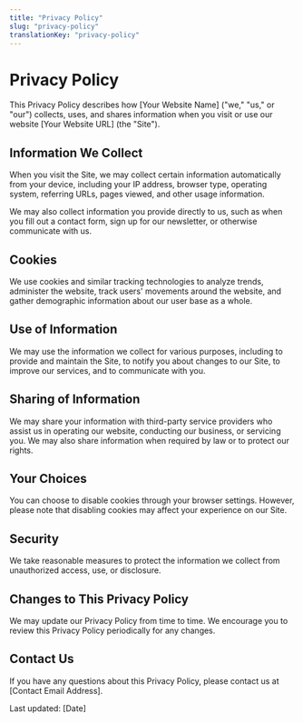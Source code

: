 ```yaml
---
title: "Privacy Policy"
slug: "privacy-policy"
translationKey: "privacy-policy"
---
```


# Privacy Policy

This Privacy Policy describes how [Your Website Name] ("we," "us," or "our") collects, uses, and shares information when you visit or use our website [Your Website URL] (the "Site").

## Information We Collect

When you visit the Site, we may collect certain information automatically from your device, including your IP address, browser type, operating system, referring URLs, pages viewed, and other usage information.

We may also collect information you provide directly to us, such as when you fill out a contact form, sign up for our newsletter, or otherwise communicate with us.

## Cookies

We use cookies and similar tracking technologies to analyze trends, administer the website, track users' movements around the website, and gather demographic information about our user base as a whole.

## Use of Information

We may use the information we collect for various purposes, including to provide and maintain the Site, to notify you about changes to our Site, to improve our services, and to communicate with you.

## Sharing of Information

We may share your information with third-party service providers who assist us in operating our website, conducting our business, or servicing you. We may also share information when required by law or to protect our rights.

## Your Choices

You can choose to disable cookies through your browser settings. However, please note that disabling cookies may affect your experience on our Site.

## Security

We take reasonable measures to protect the information we collect from unauthorized access, use, or disclosure.

## Changes to This Privacy Policy

We may update our Privacy Policy from time to time. We encourage you to review this Privacy Policy periodically for any changes.

## Contact Us

If you have any questions about this Privacy Policy, please contact us at [Contact Email Address].

Last updated: [Date]

